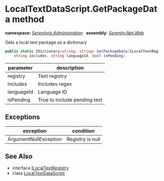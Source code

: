 # LocalTextDataScript.GetPackageData method
**namespace:** *[SerenityIs.Administration](../../README.md#serenityis.administration-namespace)*   **assembly**: *[Serenity.Net.Web](../../README.md)*

Gets a local text package as a dictionary

```csharp
public static IDictionary<string, string> GetPackageData(ILocalTextRegistry registry, 
    string includes, string languageId, bool isPending)
```

| parameter | description |
| --- | --- |
| registry | Text registry |
| includes | Includes regex |
| languageId | Language ID |
| isPending | True to include pending text |

## Exceptions

| exception | condition |
| --- | --- |
| ArgumentNullException | Registry is null |

## See Also

* interface [ILocalTextRegistry](../Serenity.Net.Core/../../Serenity.Abstractions/ILocalTextRegistry.md)
* class [LocalTextDataScript](../LocalTextDataScript.md)